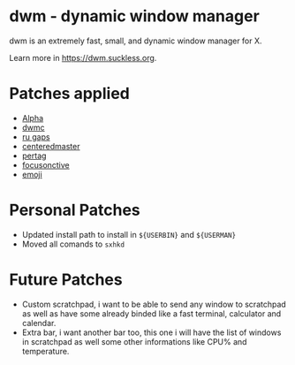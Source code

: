 dwm - dynamic window manager
============================
dwm is an extremely fast, small, and dynamic window manager for X.

Learn more in https://dwm.suckless.org.


Patches applied
===============

- [Alpha](https://dwm.suckless.org/patches/alpha/)
- [dwmc](https://dwm.suckless.org/patches/dwmc/)
- [ru gaps](https://dwm.suckless.org/patches/ru_gaps/)
- [centeredmaster](https://dwm.suckless.org/patches/centeredmaster/)
- [pertag](https://dwm.suckless.org/patches/pertag/)
- [focusonctive](https://dwm.suckless.org/patches/focusonnetactive/)
- [emoji](https://github.com/LukeSmithxyz/dwm/commit/1ded83fb3d14909b1fa7a015f48b86c947cf9658)


Personal Patches
===============

- Updated install path to install in `${USERBIN}` and `${USERMAN}`
- Moved all comands to `sxhkd`


Future Patches
==============

- Custom scratchpad, i want to be able to send any window to scratchpad
  as well as have some already binded like a fast terminal, calculator and
  calendar.
- Extra bar, i want another bar too, this one i will have the list of
  windows in scratchpad as well some other informations like CPU% and
  temperature.

